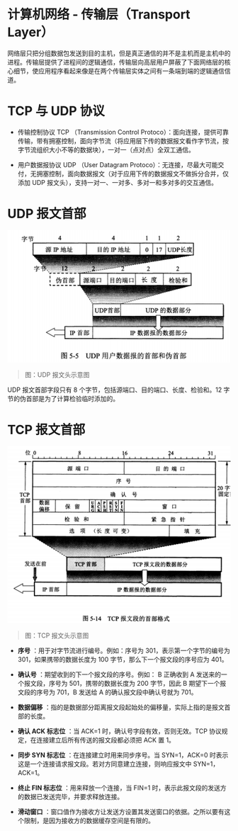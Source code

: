 # 计算机网络 - 传输层（Transport Layer）

网络层只把分组数据包发送到目的主机，但是真正通信的并不是主机而是主机中的进程。传输层提供了进程间的逻辑通信，传输层向高层用户屏蔽了下面网络层的核心细节，使应用程序看起来像是在两个传输层实体之间有一条端到端的逻辑通信信道。

# TCP 与 UDP 协议

- 传输控制协议 TCP （Transmission Control Protoco）：面向连接，提供可靠传输，带有拥塞控制，面向字节流（将应用层下传的数据报文看作字节流，按字节流组织大小不等的数据块），一对一（点对点）全双工通信。

- 用户数据报协议 UDP （User Datagram Protoco）：无连接，尽最大可能交付，无拥塞控制，面向数据报文（对于应用下传的数据报文不做拆分合并，仅添加 UDP 报文头），支持一对一、一对多、多对一和多对多的交互通信。

# UDP 报文首部

![Network-TransportLayer-UDPHeader][Network-TransportLayer-UDPHeader]

> 图：UDP 报文头示意图

UDP 报文首部字段只有 8 个字节，包括源端口、目的端口、长度、检验和。12 字节的伪首部是为了计算检验临时添加的。

# TCP 报文首部

![Network-TransportLayer-TCPHeader][Network-TransportLayer-TCPHeader]

> 图：TCP 报文头示意图

- **序号** ：用于对字节流进行编号。例如：序号为 301，表示第一个字节的编号为 301，如果携带的数据长度为 100 字节，那么下一个报文段的序号应为 401。

- **确认号** ：期望收到的下一个报文段的序号。例如： B 正确收到 A 发送来的一个报文段，序号为 501，携带的数据长度为 200 字节，因此 B 期望下一个报文段的序号为 701，B 发送给 A 的确认报文段中确认号就为 701。

- **数据偏移** ：指的是数据部分距离报文段起始处的偏移量，实际上指的是报文首部的长度。

- **确认 ACK 标志位** ：当 ACK=1 时，确认号字段有效，否则无效。TCP 协议规定，在连接建立后所有传送的报文段都必须把 ACK 置 1。

- **同步 SYN 标志位** ：在连接建立时用来同步序号。当 SYN=1，ACK=0 时表示这是一个连接请求报文段。若对方同意建立连接，则响应报文中 SYN=1，ACK=1。

- **终止 FIN 标志位** ：用来释放一个连接，当 FIN=1 时，表示此报文段的发送方的数据已发送完毕，并要求释放连接。

- **滑动窗口** ：窗口值作为接收方让发送方设置其发送窗口的依据。之所以要有这个限制，是因为接收方的数据缓存空间是有限的。



[Network-TransportLayer-UDPHeader]: ../../images/Network-TransportLayer-UDPHeader.jpg

[Network-TransportLayer-TCPHeader]: ../../images/Network-TransportLayer-TCPHeader.png

<!-- EOF -->